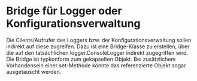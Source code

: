 # Bridge für Logger oder Konfigurationsverwaltung

Die Clients/Aufrufer des Loggers bzw. der Konfigurationsverwaltung sollen indirekt auf diese zugreifen. Dazu ist eine Bridge-Klasse zu erstellen, über die auf den tatsächlichen logger.ConsoleLogger indirekt zugegriffen wird. Die Bridge ist typkonform zum gekapselten Objekt.
Bei zusätzlichem Vorhandensein einer set-Methode könnte das referenzierte Objekt sogar ausgetauscht werden.
